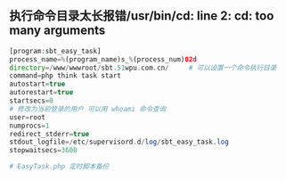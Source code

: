 ##   执行命令目录太长报错/usr/bin/cd: line 2: cd: too many arguments

```php
[program:sbt_easy_task]
process_name=%(program_name)s_%(process_num)02d
directory=/www/wwwroot/sbt.51wpu.com.cn/     # 可以设置一个命令执行目录
command=php think task start
autostart=true
autorestart=true
startsecs=0
# 修改为当前登录的用户 可以用 whoami 命令查询
user=root 
numprocs=1
redirect_stderr=true
stdout_logfile=/etc/supervisord.d/log/sbt_easy_task.log 
stopwaitsecs=3600

# EasyTask.php 定时脚本备份
```

